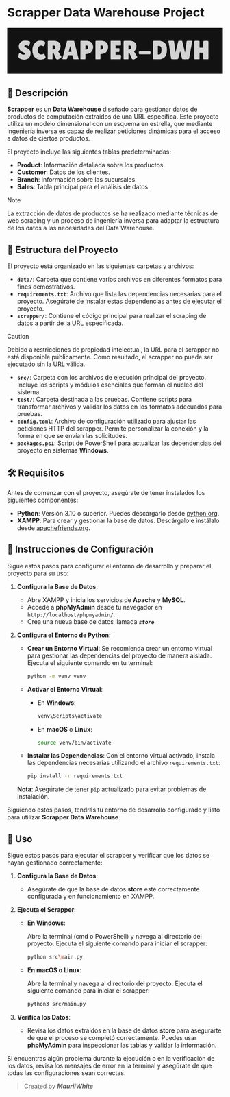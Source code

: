 # Scrapper Data Warehouse Project

![Scrapper-DWH](assets/image.png)

## 📜 Descripción

**Scrapper** es un **Data Warehouse** diseñado para gestionar datos de productos de computación extraídos de una URL específica. Este proyecto utiliza un modelo dimensional con un esquema en estrella, que mediante ingeniería inversa es capaz de realizar peticiones dinámicas para el acceso a datos de ciertos productos.

El proyecto incluye las siguientes tablas predeterminadas:

- **Product**: Información detallada sobre los productos.
- **Customer**: Datos de los clientes.
- **Branch**: Información sobre las sucursales.
- **Sales**: Tabla principal para el análisis de datos.

> [!NOTE]
> La extracción de datos de productos se ha realizado mediante técnicas de web scraping y un proceso de ingeniería inversa para adaptar la estructura de los datos a las necesidades del Data Warehouse.

## 📁 Estructura del Proyecto

El proyecto está organizado en las siguientes carpetas y archivos:

- **`data/`**: Carpeta que contiene varios archivos en diferentes formatos para fines demostrativos.
- **`requirements.txt`**: Archivo que lista las dependencias necesarias para el proyecto. Asegúrate de instalar estas dependencias antes de ejecutar el proyecto.
- **`scrapper/`**: Contiene el código principal para realizar el scraping de datos a partir de la URL especificada.

> [!CAUTION]
> Debido a restricciones de propiedad intelectual, la URL para el scrapper no está disponible públicamente. Como resultado, el scrapper no puede ser ejecutado sin la URL válida.

- **`src/`**: Carpeta con los archivos de ejecución principal del proyecto. Incluye los scripts y módulos esenciales que forman el núcleo del sistema.
- **`test/`**: Carpeta destinada a las pruebas. Contiene scripts para transformar archivos y validar los datos en los formatos adecuados para pruebas.
- **`config.toml`**: Archivo de configuración utilizado para ajustar las peticiones HTTP del scrapper. Permite personalizar la conexión y la forma en que se envían las solicitudes.
- **`packages.ps1`**: Script de PowerShell para actualizar las dependencias del proyecto en sistemas **Windows**.

## 🛠️ Requisitos

Antes de comenzar con el proyecto, asegúrate de tener instalados los siguientes componentes:

- **Python**: Versión 3.10 o superior. Puedes descargarlo desde [python.org](https://www.python.org/downloads/).
- **XAMPP**: Para crear y gestionar la base de datos. Descárgalo e instálalo desde [apachefriends.org](https://www.apachefriends.org/).

## 🚀 Instrucciones de Configuración

Sigue estos pasos para configurar el entorno de desarrollo y preparar el proyecto para su uso:

1. **Configura la Base de Datos**:
   - Abre XAMPP y inicia los servicios de **Apache** y **MySQL**.
   - Accede a **phpMyAdmin** desde tu navegador en `http://localhost/phpmyadmin/`.
   - Crea una nueva base de datos llamada ***`store`***.

2. **Configura el Entorno de Python**:
   - **Crear un Entorno Virtual**:
     Se recomienda crear un entorno virtual para gestionar las dependencias del proyecto de manera aislada. Ejecuta el siguiente comando en tu terminal:

     ```bash
     python -m venv venv
     ```

   - **Activar el Entorno Virtual**:
     - En **Windows**:

       ```bash
       venv\Scripts\activate
       ```

     - En **macOS** o **Linux**:

       ```bash
       source venv/bin/activate
       ```

   - **Instalar las Dependencias**:
     Con el entorno virtual activado, instala las dependencias necesarias utilizando el archivo `requirements.txt`:

     ```bash
     pip install -r requirements.txt
     ```

   **Nota**: Asegúrate de tener `pip` actualizado para evitar problemas de instalación.

Siguiendo estos pasos, tendrás tu entorno de desarrollo configurado y listo para utilizar **Scrapper Data Warehouse**.

## 📝 Uso

Sigue estos pasos para ejecutar el scrapper y verificar que los datos se hayan gestionado correctamente:

1. **Configura la Base de Datos**:
   - Asegúrate de que la base de datos **store** esté correctamente configurada y en funcionamiento en XAMPP.

2. **Ejecuta el Scrapper**:
   - **En Windows**:

     Abre la terminal (cmd o PowerShell) y navega al directorio del proyecto. Ejecuta el siguiente comando para iniciar el scrapper:

     ```bash
     python src\main.py
     ```

   - **En macOS o Linux**:

     Abre la terminal y navega al directorio del proyecto. Ejecuta el siguiente comando para iniciar el scrapper:

     ```bash
     python3 src/main.py
     ```

3. **Verifica los Datos**:
   - Revisa los datos extraídos en la base de datos **store** para asegurarte de que el proceso se completó correctamente. Puedes usar **phpMyAdmin** para inspeccionar las tablas y validar la información.

Si encuentras algún problema durante la ejecución o en la verificación de los datos, revisa los mensajes de error en la terminal y asegúrate de que todas las configuraciones sean correctas.

> Created by ***MauriiWhite***
